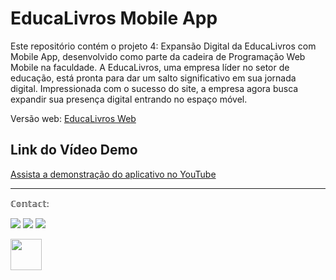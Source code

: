 # EducaLivros Mobile App

Este repositório contém o projeto 4: Expansão Digital da EducaLivros com Mobile App, desenvolvido como parte da cadeira de Programação Web Mobile na faculdade. A EducaLivros, uma empresa líder no setor de educação, está pronta para dar um salto significativo em sua jornada digital. Impressionada com o sucesso do site, a empresa agora busca expandir sua presença digital entrando no espaço móvel.

Versão web: [EducaLivros Web](https://project2-html-seven.vercel.app/)

## Link do Vídeo Demo
[Assista a demonstração do aplicativo no YouTube](https://youtu.be/STXu6dJC38s)

---

ℂ𝕠𝕟𝕥𝕒𝕔𝕥:

<a href="https://www.instagram.com/ashtarts" target="blank"><img src="https://img.shields.io/badge/Instagram-E4405F?style=for-the-badge&logo=instagram&logoColor=white" target="blank"></a>
<a href="mailto:anadelira1001@gmail.com" target="blank"><img src="https://img.shields.io/badge/Gmail-D14836?style=for-the-badge&logo=gmail&logoColor=white" target="blank"></a>
<a href="https://www.linkedin.com/in/ana-lira-1103b7246/" target="blank"><img src="https://img.shields.io/badge/LinkedIn-0077B5?style=for-the-badge&logo=linkedin&logoColor=white" target="blank"></a>
 <div>

<img src="https://github.com/ashtarts/Programacao3/assets/101262493/f2013538-29ee-4ab8-9d0b-4780f9811503" width="50" />


